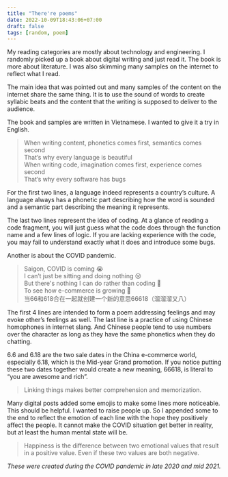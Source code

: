 ```yaml
---
title: "There're poems"
date: 2022-10-09T18:43:06+07:00
draft: false
tags: [random, poem]
---
```


My reading categories are mostly about technology and engineering. I randomly picked up a book about digital writing and just read it. The book is more about literature. I was also skimming many samples on the internet to reflect what I read.

The main idea that was pointed out and many samples of the content on the internet share the same thing. It is to use the sound of words to create syllabic beats and the content that the writing is supposed to deliver to the audience.

The book and samples are written in Vietnamese. I wanted to give it a try in English.

> When writing content, phonetics comes first, semantics comes second\
> That’s why every language is beautiful\
> When writing code, imagination comes first, experience comes second\
> That’s why every software has bugs
>

For the first two lines, a language indeed represents a country’s culture. A language always has a phonetic part describing how the word is sounded and a semantic part describing the meaning it represents.

The last two lines represent the idea of coding. At a glance of reading a code fragment, you will just guess what the code does through the function name and a few lines of logic. If you are lacking experience with the code, you may fail to understand exactly what it does and introduce some bugs.

Another is about the COVID pandemic.

> Saigon, COVID is coming 😭\
> I can’t just be sitting and doing nothing 😢\
> But there's nothing I can do rather than coding 🤣\
> To see how e-commerce is growing 🥳\
> 当66和618合在一起就创建一个新的意思66618（溜溜溜又八）
>

The first 4 lines are intended to form a poem addressing feelings and may evoke other’s feelings as well. The last line is a practice of using Chinese homophones in internet slang. And Chinese people tend to use numbers over the character as long as they have the same phonetics when they do chatting.

6.6 and 6.18 are the two sale dates in the China e-commerce world, especially 6.18, which is the Mid-year Grand promotion. If you notice putting these two dates together would create a new meaning, 66618, is literal to “you are awesome and rich”.

> Linking things makes better comprehension and memorization.
> 

Many digital posts added some emojis to make some lines more noticeable. This should be helpful. I wanted to raise people up. So I appended some to the end to reflect the emotion of each line with the hope they positively affect the people. It cannot make the COVID situation get better in reality, but at least the human mental state will be.

> Happiness is the difference between two emotional values that result in a positive value. Even if these two values are both negative.
>

*These were created during the COVID pandemic in late 2020 and mid 2021.*
